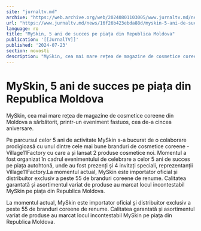 ```yaml
---
site: "jurnaltv.md"
archive: "https://web.archive.org/web/20240801103005/www.jurnaltv.md/news/16f26b423ebda88d/myskin-5-ani-de-succes-pe-piata-din-republica-moldova.html"
url: "https://www.jurnaltv.md/news/16f26b423ebda88d/myskin-5-ani-de-succes-pe-piata-din-republica-moldova.html"
language: ro
title: "MySkin, 5 ani de succes pe piața din Republica Moldova"
publication: '[[JurnalTV]]'
published: '2024-07-23'
section: novosti
description: "MySkin, cea mai mare rețea de magazine de cosmetice coreene din Moldova a sărbătorit, printr-un eveniment fastuos, cea de-a cincea aniversare."
---
```


# MySkin, 5 ani de succes pe piața din Republica Moldova

MySkin, cea mai mare rețea de magazine de cosmetice coreene din Moldova a sărbătorit, printr-un eveniment fastuos, cea de-a cincea aniversare.

Pe parcursul celor 5 ani de activitate MySkin s-a bucurat de o colaborare prodigioasă cu unul dintre cele mai bune branduri de cosmetice coreene - Village11Factory cu care a și lansat 2 produse cosmetice noi. Momentul a fost organizat în cadrul evenimentului de celebrare a celor 5 ani de succes pe piața autohtonă, unde au fost prezenți și 4 invitați speciali, reprezentanții Village11Factory.La momentul actual, MySkin este importator oficial și distribuitor exclusiv a peste 55 de branduri coreene de renume. Calitatea garantată și asortimentul variat de produse au marcat locul incontestabil MySkin pe piața din Republica Moldova.

La momentul actual, MySkin este importator oficial și distribuitor exclusiv a peste 55 de branduri coreene de renume. Calitatea garantată și asortimentul variat de produse au marcat locul incontestabil MySkin pe piața din Republica Moldova.